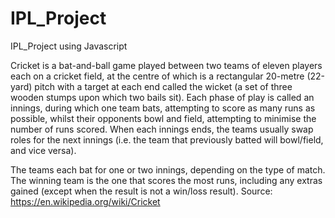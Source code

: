 # IPL_Project
IPL_Project using Javascript

Cricket is a bat-and-ball game played between two teams of eleven players each on a cricket field, at the centre of which is a rectangular 20-metre (22-yard) pitch with a target at each end called the wicket (a set of three wooden stumps upon which two bails sit). Each phase of play is called an innings, during which one team bats, attempting to score as many runs as possible, whilst their opponents bowl and field, attempting to minimise the number of runs scored. 
When each innings ends, the teams usually swap roles for the next innings (i.e. the team that previously batted will bowl/field, and vice versa).

The teams each bat for one or two innings, depending on the type of match. 
The winning team is the one that scores the most runs, including any extras gained (except when the result is not a win/loss result). Source: https://en.wikipedia.org/wiki/Cricket

